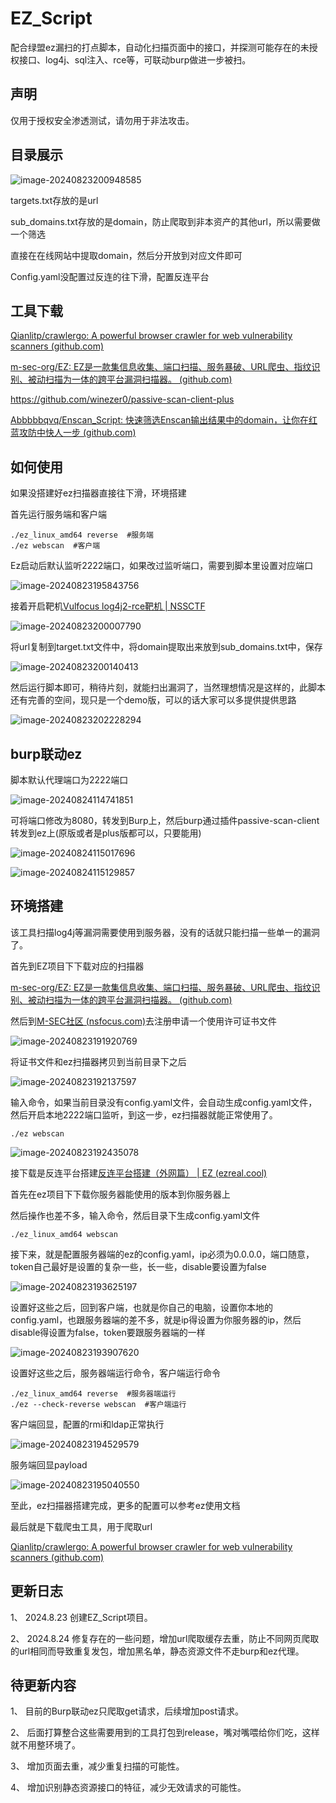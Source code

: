 # EZ_Script

配合绿盟ez漏扫的打点脚本，自动化扫描页面中的接口，并探测可能存在的未授权接口、log4j、sql注入、rce等，可联动burp做进一步被扫。

## 声明

仅用于授权安全渗透测试，请勿用于非法攻击。

## 目录展示

![image-20240823200948585](https://github.com/Abbbbbqvq/EZ_Script/blob/main/images/image-20240823200948585.png)

targets.txt存放的是url

sub_domains.txt存放的是domain，防止爬取到非本资产的其他url，所以需要做一个筛选

直接在在线网站中提取domain，然后分开放到对应文件即可

Config.yaml没配置过反连的往下滑，配置反连平台

## 工具下载

[Qianlitp/crawlergo: A powerful browser crawler for web vulnerability scanners (github.com)](https://github.com/Qianlitp/crawlergo)

[m-sec-org/EZ: EZ是一款集信息收集、端口扫描、服务暴破、URL爬虫、指纹识别、被动扫描为一体的跨平台漏洞扫描器。 (github.com)](https://github.com/m-sec-org/EZ)

https://github.com/winezer0/passive-scan-client-plus

[Abbbbbqvq/Enscan_Script: 快速筛选Enscan输出结果中的domain，让你在红蓝攻防中快人一步 (github.com)](https://github.com/Abbbbbqvq/Enscan_Script)

## 如何使用

如果没搭建好ez扫描器直接往下滑，环境搭建

首先运行服务端和客户端

```
./ez_linux_amd64 reverse  #服务端
./ez webscan  #客户端
```

Ez启动后默认监听2222端口，如果改过监听端口，需要到脚本里设置对应端口

![image-20240823195843756](https://github.com/Abbbbbqvq/EZ_Script/blob/main/images/image-20240823195843756.png)

接着开启靶机[Vulfocus log4j2-rce靶机 | NSSCTF](https://www.nssctf.cn/problem/1125)

![image-20240823200007790](https://github.com/Abbbbbqvq/EZ_Script/blob/main/images/image-20240823200007790.png)

将url复制到target.txt文件中，将domain提取出来放到sub_domains.txt中，保存

![image-20240823200140413](https://github.com/Abbbbbqvq/EZ_Script/blob/main/images/image-20240823200140413.png)

然后运行脚本即可，稍待片刻，就能扫出漏洞了，当然理想情况是这样的，此脚本还有完善的空间，现只是一个demo版，可以的话大家可以多提供提供思路

![image-20240823202228294](https://github.com/Abbbbbqvq/EZ_Script/blob/main/images/image-20240823202228294.png)

## burp联动ez

脚本默认代理端口为2222端口

![image-20240824114741851](https://github.com/Abbbbbqvq/EZ_Script/blob/main/images/image-20240824114741851.png)

可将端口修改为8080，转发到Burp上，然后burp通过插件passive-scan-client转发到ez上(原版或者是plus版都可以，只要能用)

![image-20240824115017696](https://github.com/Abbbbbqvq/EZ_Script/blob/main/images/image-20240824115017696.png)

![image-20240824115129857](https://github.com/Abbbbbqvq/EZ_Script/blob/main/images/image-20240824115129857.png)



## 环境搭建

该工具扫描log4j等漏洞需要使用到服务器，没有的话就只能扫描一些单一的漏洞了。

首先到EZ项目下下载对应的扫描器

[m-sec-org/EZ: EZ是一款集信息收集、端口扫描、服务暴破、URL爬虫、指纹识别、被动扫描为一体的跨平台漏洞扫描器。 (github.com)](https://github.com/m-sec-org/EZ)

然后到[M-SEC社区 (nsfocus.com)](https://msec.nsfocus.com/)去注册申请一个使用许可证书文件

![image-20240823191920769](https://github.com/Abbbbbqvq/EZ_Script/blob/main/images/image-20240823191920769.png)

将证书文件和ez扫描器拷贝到当前目录下之后

![image-20240823192137597](https://github.com/Abbbbbqvq/EZ_Script/blob/main/images/image-20240823192137597.png)

输入命令，如果当前目录没有config.yaml文件，会自动生成config.yaml文件，然后开启本地2222端口监听，到这一步，ez扫描器就能正常使用了。

```
./ez webscan
```

![image-20240823192435078](https://github.com/Abbbbbqvq/EZ_Script/blob/main/images/image-20240823192435078.png)

接下载是反连平台搭建[反连平台搭建（外网篇） | EZ (ezreal.cool)](https://docs.ezreal.cool/docs/EZUSE/ez-reverse)

首先在ez项目下下载你服务器能使用的版本到你服务器上

然后操作也差不多，输入命令，然后目录下生成config.yaml文件

```
./ez_linux_amd64 webscan
```

接下来，就是配置服务器端的ez的config.yaml，ip必须为0.0.0.0，端口随意，token自己最好是设置的复杂一些，长一些，disable要设置为false

![image-20240823193625197](https://github.com/Abbbbbqvq/EZ_Script/blob/main/images/image-20240823193625197.png)

设置好这些之后，回到客户端，也就是你自己的电脑，设置你本地的config.yaml，也跟服务器端的差不多，就是ip得设置为你服务器的ip，然后disable得设置为false，token要跟服务器端的一样

![image-20240823193907620](https://github.com/Abbbbbqvq/EZ_Script/blob/main/images/image-20240823193907620.png)

设置好这些之后，服务器端运行命令，客户端运行命令

```
./ez_linux_amd64 reverse  #服务器端运行
./ez --check-reverse webscan  #客户端运行
```

客户端回显，配置的rmi和ldap正常执行

![image-20240823194529579](https://github.com/Abbbbbqvq/EZ_Script/blob/main/images/image-20240823194529579.png)

服务端回显payload

![image-20240823195040550](https://github.com/Abbbbbqvq/EZ_Script/blob/main/images/image-20240823195040550.png)

至此，ez扫描器搭建完成，更多的配置可以参考ez使用文档

最后就是下载爬虫工具，用于爬取url

[Qianlitp/crawlergo: A powerful browser crawler for web vulnerability scanners (github.com)](https://github.com/Qianlitp/crawlergo)

## 更新日志
1、 2024.8.23 创建EZ_Script项目。

2、 2024.8.24 修复存在的一些问题，增加url爬取缓存去重，防止不同网页爬取的url相同而导致重复发包，增加黑名单，静态资源文件不走burp和ez代理。

## 待更新内容
1、 目前的Burp联动ez只爬取get请求，后续增加post请求。

2、 后面打算整合这些需要用到的工具打包到release，嘴对嘴喂给你们吃，这样就不用整环境了。

3、 增加页面去重，减少重复扫描的可能性。

4、 增加识别静态资源接口的特征，减少无效请求的可能性。
